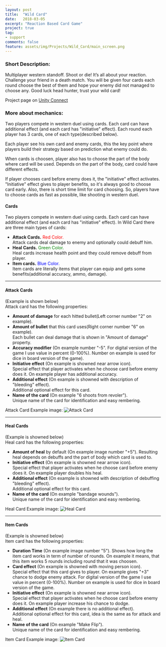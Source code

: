 ```yaml
---
layout: post
title:  "Wild Card"
date:   2018-03-05
excerpt: "Reaction Based Card Game"
project: true
tag: 
- support
comments: false
feature: assets/img/Projects/Wild_Card/main_screen.png
---
```


### Short Description:
Multiplayer western standoff. Shoot or die! It’s all about your reaction. Challenge your friend in a death match. You will be given four cards each round choose the best of them and hope your enemy did not managed to choose any. Good luck head hunter, trust your wild card!   

Project page on [Unity Connect](https://connect.unity.com/p/wild-card)

### More about mechanics:
Two players compete in western duel using cards. Each card can have additional effect (and each card has "initiative" effect).
Each round each player has 3 cards, one of each type(described below).

Each player see his own card and enemy cards, this the key point where players build their strategy based on prediction what enemy could do.   

When cards is choosen, player also has to choose the part of the body where card will be used. Depends on the part of the body, card could have different effects.   

If player chooses card before enemy does it, the "initiative" effect activates. "Initiative" effect gives to player benefits, so it's always good to choose card early. Also, there is short time limit for card choosing. So, players have to choose cards as fast as possible, like shooting in western duel.


#### Cards
Two players compete in western duel using cards. Each card can have additional effect (and each card has "initiative" effect). In Wild Card there are three main types of cards:   
* **Attack Cards.** <span style="color: red">Red Color.</span>     
Attack cards deal damage to enemy and optionally could debuff him.
* **Heal Cards.** <span style="color: green">Green Color.</span>   
Heal cards increase health point and they could remove debuff from player.
* **Item cards.** <span style="color: blue">Blue Color.</span>  
Item cards are literally items that player can equip and gets some benefits(additional accuracy, ammo, damage).

---

#### Attack Cards
(Example is shown below)   
Attack card has the following properties:   
* **Amount of damage** for each hitted bullet(Left corner number "2" on example).
* **Amount of bullet** that this card uses(Right corner number "6" on example).   
Each bullet can deal damage that is shown in "Amount of damage" property. 
* **Accuracy modifier** (On example number "-5". For digital version of the game I use value in percent (0-100%). Number on example is used for dice in board version of the game).
* **Initiative effect** (On example is showned near arrow icon).   
Special effect that player activates when he choose card before enemy does it. On example player has additional accuracy.
* **Additional effect** (On example is showned with description of "bleeding" effect).   
Additional optional effect for this card.
* **Name of the card** (On example "6 shoots from revoler").   
Unique name of the card for identification and easy rembering.   

Attack Card Example image:
![Attack Card]({{site.url}}/assets/img/Projects/Wild_Card/attack_card_example.png)   


---

#### Heal Cards
(Example is showned below)  
Heal card has the following properties:   
* **Amount of heal** by default (On example image number "+5"). Resulting heal depends on debuffs and the part of body which card is used to.
* **Initiative effect** (On example is showned near arrow icon).   
Special effect that player activates when he choose card before enemy does it. On example player doubles his heal.
* **Additional effect** (On example is showned with description of debuffing "bleeding" effect).   
Additional optional effect for this card.
* **Name of the card** (On example "bandage wounds").   
Unique name of the card for identification and easy rembering.   

Heal Card Example image:
![Heal Card]({{site.url}}/assets/img/Projects/Wild_Card/heal_card_example.png)   

---

#### Item Cards
(Example is showned below)  
Item card has the following properties:   
* **Duration Time** (On example image number "5"). Shows how long the item card works in term of number of rounds. On example it means, that this item works 5 rounds including round that it was choosen. 
* **Card effect** (On example is showned with moving person icon).   
Special effect that this card gives to player. On example gives "+3" chance to dodge enemy attack. For digital version of the game I use value in percent (0-100%). Number on example is used for dice in board version of the game.
* **Initiative effect** (On example is showned near arrow icon).   
Special effect that player activates when he choose card before enemy does it. On example player increase his chance to dodge.
* **Additional effect** (On example there is no additional effect).   
Additional optional effect for this card, idea is the same as for attack and heal.
* **Name of the card** (On example "Make Flip").   
Unique name of the card for identification and easy rembering.   

Item Card Example image:
![Item Card]({{site.url}}/assets/img/Projects/Wild_Card/item_card_example.png) 

